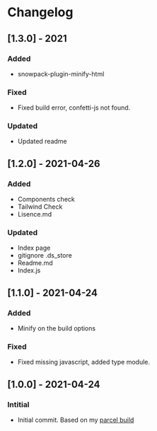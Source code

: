 # Changelog

## [1.3.0] - 2021

### Added

- snowpack-plugin-minify-html

### Fixed

- Fixed build error, confetti-js not found.

### Updated

- Updated readme

## [1.2.0] - 2021-04-26

### Added

- Components check
- Tailwind Check
- Lisence.md

### Updated

- Index page
- gitignore .ds_store
- Readme.md
- Index.js

## [1.1.0] - 2021-04-24

### Added

- Minify on the build options

### Fixed

- Fixed missing javascript, added type module.

## [1.0.0] - 2021-04-24

### Intitial

- Initial commit. Based on my [parcel build](https://github.com/Bcdo/tailwind-boiler)
